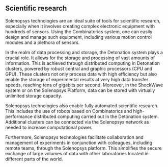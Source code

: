## Scientific research

Solenopsys technologies are an ideal suite of tools for scientific research, especially when it involves creating
complex electronic equipment with hundreds of sensors. Using the Combinatorics system, one can easily design and manage
such equipment, including various motion control modules and a plethora of sensors.

In the realm of data processing and storage, the Detonation system plays a crucial role. It allows for the storage and
processing of vast amounts of information. This is achieved through distributed computing in Detonation clusters, powered
by robust central and graphic processors (CPU and GPU). These clusters not only process data with high efficiency but
also enable the storage of experimental results at very high data transfer speeds, reaching tens of gigabits per second.
Moreover, in the ShockWave system or on the Solenopsys Platform, data can be stored with virtually unlimited storage
capacity.

Solenopsys technologies also enable fully automated scientific research. This includes the use of robots based on
Combinatorics and high-performance distributed computing carried out in the Detonation system. Additional clusters can
be connected via the Solenopsys network as needed to increase computational power.

Furthermore, Solenopsys technologies facilitate collaboration and management of experiments in conjunction with
colleagues, including remote teams, through the Solenopsys platform. This simplifies the secure exchange of large volumes
of data with other laboratories located in different parts of the world.
